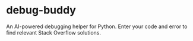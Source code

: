 # debug-buddy
An AI-powered debugging helper for Python. Enter your code and error to find relevant Stack Overflow solutions.
